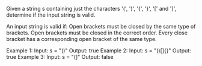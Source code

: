 Given a string s containing just the characters '(', ')', '{', '}', '[' and ']', determine if the input string is valid.

An input string is valid if:
Open brackets must be closed by the same type of brackets.
Open brackets must be closed in the correct order.
Every close bracket has a corresponding open bracket of the same type.

Example 1:
  Input: s = "()"
  Output: true
Example 2:
  Input: s = "()[]{}"
  Output: true
Example 3:
  Input: s = "(]"
  Output: false